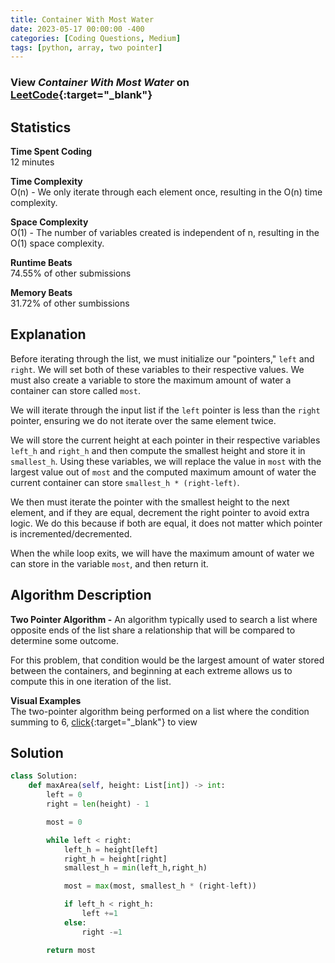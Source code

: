 ```yaml
---
title: Container With Most Water
date: 2023-05-17 00:00:00 -400
categories: [Coding Questions, Medium]
tags: [python, array, two pointer]
---
```



### View *Container With Most Water* on [LeetCode](https://leetcode.com/problems/container-with-most-water/){:target="_blank"}

## Statistics  

**Time Spent Coding**  
12 minutes

**Time Complexity**  
O(n) - We only iterate through each element once, resulting in the O(n) time complexity.

**Space Complexity**  
O(1) - The number of variables created is independent of n, resulting in the O(1) space complexity.

**Runtime Beats**  
74.55% of other submissions  

**Memory Beats**  
31.72% of other sumbissions  

## Explanation
Before iterating through the list, we must initialize our "pointers," `left` and `right`. 
We will set both of these variables to their respective values. 
We must also create a variable to store the maximum amount of water a container can store called `most`.  

We will iterate through the input list if the `left` pointer is less than the `right` pointer, ensuring we do not iterate over the same element twice.

We will store the current height at each pointer in their respective variables `left_h` and `right_h` and then compute the smallest height and store it in `smallest_h`. 
Using these variables, we will replace the value in `most` with the largest value out of `most` and the computed maximum amount of water the current container can store `smallest_h * (right-left)`.

We then must iterate the pointer with the smallest height to the next element, and if they are equal, decrement the right pointer to avoid extra logic. We do this because if both are equal, it does not matter which pointer is incremented/decremented.

When the while loop exits, we will have the maximum amount of water we can store in the variable `most`, and then return it.

## Algorithm Description

**Two Pointer Algorithm -** An algorithm typically used to search a list where opposite ends of the list share a relationship that will be compared to determine some outcome.

For this problem, that condition would be the largest amount of water stored between the containers, and beginning at each extreme allows us to compute this in one iteration of the list.

**Visual Examples**  
The two-pointer algorithm being performed on a list where the condition summing to 6, [click](https://usblog.teamblind.com/wp-content/uploads/2022/06/Two-Pointers-Coding-Interview-Problem.png){:target="_blank"} to view  

## Solution  

```python
class Solution:
    def maxArea(self, height: List[int]) -> int:
        left = 0
        right = len(height) - 1

        most = 0

        while left < right:
            left_h = height[left]
            right_h = height[right]
            smallest_h = min(left_h,right_h)

            most = max(most, smallest_h * (right-left))

            if left_h < right_h:
                left +=1
            else:
                right -=1

        return most
```